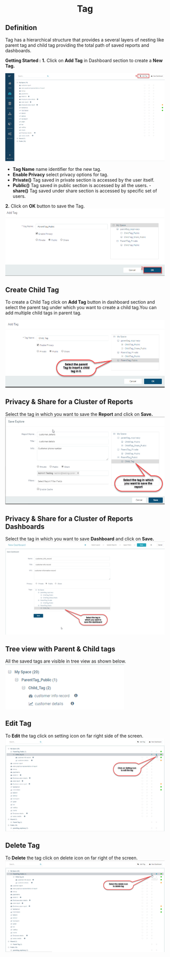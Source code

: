 <center><h1>Tag</h1></center>

## Definition

Tag has a hierarchical structure that provides a several layers of nesting like parent tag and child tag providing the total path of saved reports and dashboards.

**Getting Started :**
**1.** Click on **Add Tag** in Dashboard section to create a **New Tag.**

![enter image description here](https://raw.githubusercontent.com/sv18042016/fp1/457c21c373c4db9d2f1ae47344146723ffe79d2d/images/add_tag.png)

- **Tag Name** name identifier for the new tag.
- **Enable Privacy** select privacy options for tag. 
-  **Private()** Tag saved in private section is accessed by the user itself.
-  **Public()**  Tag saved in public section is accessed by all the users. -  **share()**    Tag saved under share section is accessed by specific set of users.
  
**2.** Click on **OK** button to save the Tag.
![enter image description here](https://raw.githubusercontent.com/sv18042016/fp1/457c21c373c4db9d2f1ae47344146723ffe79d2d/images/tag_2.png)


## Create Child Tag 

To create a Child Tag click on **Add Tag** button in dashboard section and select the parent tag under which you want to create a child tag.You can add multiple child tags in parent tag.

![enter image description here](https://raw.githubusercontent.com/sv18042016/fp1/c1b8fc9522826986d90afc6df61df3f988227475/images/child_tag.png)


## Privacy & Share for a Cluster of Reports

Select the tag in which you want to save the **Report**  and click on **Save.**
![enter image description here](https://raw.githubusercontent.com/sv18042016/fp1/48df1ea04c2a595b12cbc950174ccae53a3669e2/images/report_tag.png)

## Privacy & Share for a Cluster of Reports Dashboards
Select the tag in which you want to save **Dashboard**  and click on **Save.**
![enter image description here](https://raw.githubusercontent.com/sv18042016/fp1/0fb2c0fe9fbc99b6ac2cd3d818fe7533a74872b8/images/2018-02-06_16-09-56.png)

## Tree view with Parent & Child tags
All the saved tags are visible in tree view as shown below.
![enter image description here](https://raw.githubusercontent.com/sv18042016/fp1/191f8906591a719bb70c33b807cb4c3dabf4ed4e/images/tree_view.png)

## Edit Tag
To **Edit** the tag click on setting icon on far right side of the screen.
![enter image description here](https://raw.githubusercontent.com/sv18042016/fp1/e571af6fdf36fb0e58a5248a84669f5f73f5703f/images/edit_tag.png)

## Delete Tag

To **Delete** the tag click on delete icon on far right of the screen.
![enter image description here](https://raw.githubusercontent.com/sv18042016/fp1/e571af6fdf36fb0e58a5248a84669f5f73f5703f/images/delete_tag.png)

<!--stackedit_data:
eyJoaXN0b3J5IjpbODQzNTY5MTU1XX0=
-->